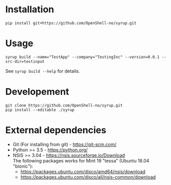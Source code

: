 Installation
============
```
pip install git+https://github.com/OpenShell-no/syrup.git
```

Usage
=====
```
syrup build --name="TestApp" --company="TestingInc" --version=0.0.1 --src-dir=testinput
```

See `syrup build --help` for details.

Developement
============
```
git clone https://github.com/OpenShell-no/syrup.git
pip install --editable ./syrup
```

External dependencies
=====================
 * Git (For installing from git) - https://git-scm.com/
 * Python >= 3.5 - https://python.org/
 * NSIS >= 3.04 - https://nsis.sourceforge.io/Download \
   The following packages works for Mint 19 "tessa" (Ubuntu 18.04 "bionic"):
    - https://packages.ubuntu.com/disco/amd64/nsis/download
    - https://packages.ubuntu.com/disco/all/nsis-common/download
